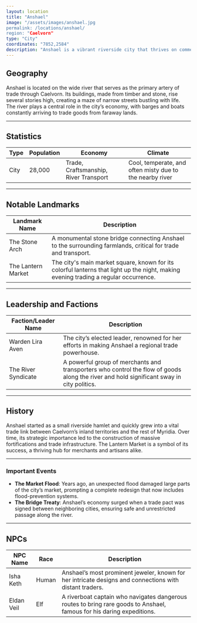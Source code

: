 ```yaml
---
layout: location
title: "Anshael"
image: "/assets/images/anshael.jpg
permalink: /locations/anshael/
region: "Caelvorn"
type: "City"
coordinates: "7852,2584"
description: "Anshael is a vibrant riverside city that thrives on commerce and craftsmanship, with a blend of rustic architecture and a lively marketplace."
---
```


## Geography

Anshael is located on the wide river that serves as the primary artery of trade through Caelvorn. Its buildings, made from timber and stone, rise several stories high, creating a maze of narrow streets bustling with life. The river plays a central role in the city’s economy, with barges and boats constantly arriving to trade goods from faraway lands.

---

## Statistics

| Type                  | Population | Economy                     | Climate                     |
|-----------------------|------------|-----------------------------|-----------------------------|
| City   | 28,000     | Trade, Craftsmanship, River Transport | Cool, temperate, and often misty due to the nearby river |

---

## Notable Landmarks

| Landmark Name             | Description                                                                                     |
|---------------------------|-------------------------------------------------------------------------------------------------|
| The Stone Arch             | A monumental stone bridge connecting Anshael to the surrounding farmlands, critical for trade and transport. |
| The Lantern Market         | The city's main market square, known for its colorful lanterns that light up the night, making evening trading a regular occurrence. |

---

## Leadership and Factions

| Faction/Leader Name        | Description                                                                                     |
|----------------------------|-------------------------------------------------------------------------------------------------|
| Warden Lira Aven           | The city’s elected leader, renowned for her efforts in making Anshael a regional trade powerhouse. |
| The River Syndicate         | A powerful group of merchants and transporters who control the flow of goods along the river and hold significant sway in city politics. |

---

## History

Anshael started as a small riverside hamlet and quickly grew into a vital trade link between Caelvorn’s inland territories and the rest of Myridia. Over time, its strategic importance led to the construction of massive fortifications and trade infrastructure. The Lantern Market is a symbol of its success, a thriving hub for merchants and artisans alike.

---

### Important Events

- **The Market Flood**: Years ago, an unexpected flood damaged large parts of the city’s market, prompting a complete redesign that now includes flood-prevention systems.
- **The Bridge Treaty**: Anshael’s economy surged when a trade pact was signed between neighboring cities, ensuring safe and unrestricted passage along the river.

---

## NPCs

| NPC Name                | Race     | Description                                           |
|-------------------------|----------|-------------------------------------------------------|
| Isha Keth               | Human    | Anshael’s most prominent jeweler, known for her intricate designs and connections with distant traders. |
| Eldan Veil              | Elf      | A riverboat captain who navigates dangerous routes to bring rare goods to Anshael, famous for his daring expeditions. |
